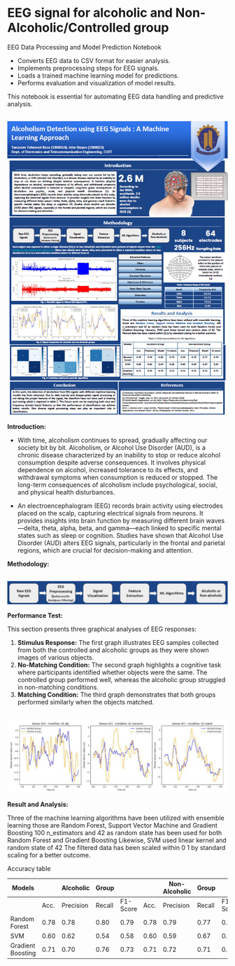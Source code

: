 # EEG signal for alcoholic and Non-Alcoholic/Controlled group
EEG Data Processing and Model Prediction Notebook

- Converts EEG data to CSV format for easier analysis.
- Implements preprocessing steps for EEG signals.
- Loads a trained machine learning model for predictions.
- Performs evaluation and visualization of model results.

This notebook is essential for automating EEG data handling and predictive analysis.

<br>
    <img src="asset/Poster.png" alt="EEG Poster" width="800">
<br>

**Introduction:**

- With time, alcoholism continues to spread, gradually affecting our society bit by bit. Alcoholism, or Alcohol Use Disorder (AUD), is a chronic disease characterized by an inability to stop or reduce alcohol consumption despite adverse consequences. It involves physical dependence on alcohol, increased tolerance to its effects, and withdrawal symptoms when consumption is reduced or stopped. The long-term consequences of alcoholism include psychological, social, and physical health disturbances.

- An electroencephalogram (EEG) records brain activity using electrodes placed on the scalp, capturing electrical signals from neurons. It provides insights into brain function by measuring different brain waves—delta, theta, alpha, beta, and gamma—each linked to specific mental states such as sleep or cognition. Studies have shown that Alcohol Use Disorder (AUD) alters EEG signals, particularly in the frontal and parietal regions, which are crucial for decision-making and attention.

**Methodology:**

<br>
    <img src="asset/Methodology.png" alt="Methodology" width="800">
<br>

**Performance Test:**

This section presents three graphical analyses of EEG responses:  
1. **Stimulus Response:** The first graph illustrates EEG samples collected from both the controlled and alcoholic groups as they were shown images of various objects.  
2. **No-Matching Condition:** The second graph highlights a cognitive task where participants identified whether objects were the same. The controlled group performed well, whereas the alcoholic group struggled in non-matching conditions.  
3. **Matching Condition:** The third graph demonstrates that both groups performed similarly when the objects matched. 
<br>
    <img src = "asset/Performance_Test.png" alt="Performance Test" width="800">
<br>

**Result and Analysis:**

Three of the machine learning algorithms have been utilized with ensemble learning those are Random Forest, Support Vector Machine and Gradient Boosting 100 n_estimators and 42 as random state has been used for both Random Forest and Gradient Boosting Likewise, SVM used linear kernel and random state of 42 The filtered data has been scaled within 0 1 by standard scaling for a better outcome.

<td> Accuracy table </td>

|Models| | Alcoholic | Group | | | Non-Alcoholic | Group | |
|-|-|-|-|-|-|-|-|-|
| | Acc.       | Precision  | Recall     | F1-Score   | Acc.       | Precision  | Recall     | F1-Score   |
| Random Forest   | 0.78       | 0.78       | 0.80       | 0.79       | 0.78       | 0.79       | 0.77       | 0.78       |
| SVM            | 0.60       | 0.62       | 0.54       | 0.58       | 0.60       | 0.59       | 0.67       | 0.62       |
| Gradient Boosting | 0.71    | 0.70       | 0.76       | 0.73       | 0.71       | 0.72       | 0.71       | 0.71       |